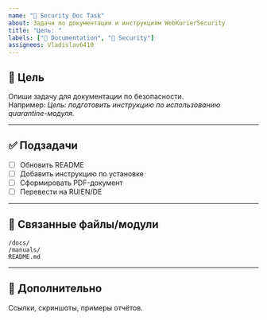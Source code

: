 ```yaml
---
name: "📖 Security Doc Task"
about: Задачи по документации и инструкциям WebKurierSecurity
title: "Цель: "
labels: ["📖 Documentation", "🔐 Security"]
assignees: Vladislav6410
---
```


## 🎯 Цель
Опиши задачу для документации по безопасности.  
Например: *Цель: подготовить инструкцию по использованию quarantine-модуля.*

---

## ✅ Подзадачи
- [ ] Обновить README
- [ ] Добавить инструкцию по установке
- [ ] Сформировать PDF-документ
- [ ] Перевести на RU/EN/DE

---

## 📂 Связанные файлы/модули
`/docs/`  
`/manuals/`  
`README.md`

---

## 📎 Дополнительно
Ссылки, скриншоты, примеры отчётов.